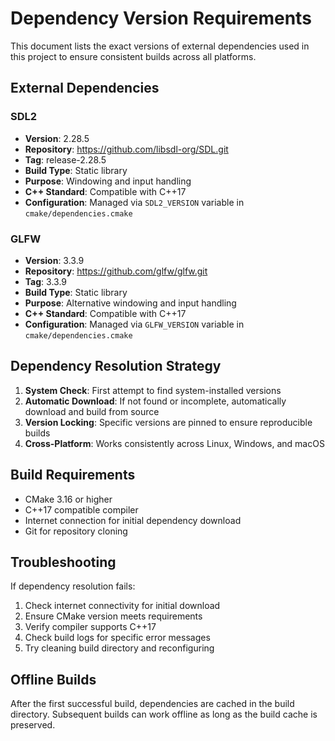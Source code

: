 # Dependency Version Requirements

This document lists the exact versions of external dependencies used in this project to ensure consistent builds across all platforms.

## External Dependencies

### SDL2
- **Version**: 2.28.5
- **Repository**: https://github.com/libsdl-org/SDL.git
- **Tag**: release-2.28.5
- **Build Type**: Static library
- **Purpose**: Windowing and input handling
- **C++ Standard**: Compatible with C++17
- **Configuration**: Managed via `SDL2_VERSION` variable in `cmake/dependencies.cmake`

### GLFW
- **Version**: 3.3.9
- **Repository**: https://github.com/glfw/glfw.git
- **Tag**: 3.3.9
- **Build Type**: Static library
- **Purpose**: Alternative windowing and input handling
- **C++ Standard**: Compatible with C++17
- **Configuration**: Managed via `GLFW_VERSION` variable in `cmake/dependencies.cmake`

## Dependency Resolution Strategy

1. **System Check**: First attempt to find system-installed versions
2. **Automatic Download**: If not found or incomplete, automatically download and build from source
3. **Version Locking**: Specific versions are pinned to ensure reproducible builds
4. **Cross-Platform**: Works consistently across Linux, Windows, and macOS

## Build Requirements

- CMake 3.16 or higher
- C++17 compatible compiler
- Internet connection for initial dependency download
- Git for repository cloning

## Troubleshooting

If dependency resolution fails:

1. Check internet connectivity for initial download
2. Ensure CMake version meets requirements
3. Verify compiler supports C++17
4. Check build logs for specific error messages
5. Try cleaning build directory and reconfiguring

## Offline Builds

After the first successful build, dependencies are cached in the build directory. Subsequent builds can work offline as long as the build cache is preserved.